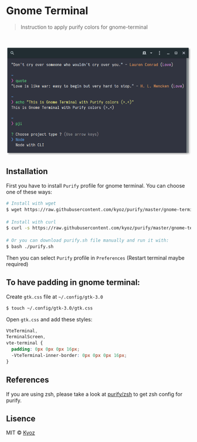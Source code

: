# Gnome Terminal
> Instruction to apply purify colors for gnome-terminal

<br>
<p align="center">
  <img src="../demo/gnome-terminal.png" width="700px">
</p>

## Installation

First you have to install `Purify` profile for gnome terminal. You can choose one of these ways:

```sh
# Install with wget
$ wget https://raw.githubusercontent.com/kyoz/purify/master/gnome-terminal/purify.sh -O - | sh

# Install with curl
$ curl -s https://raw.githubusercontent.com/kyoz/purify/master/gnome-terminal/purify.sh | bash -s

# Or you can download purify.sh file manually and run it with:
$ bash ./purify.sh
```

Then you can select `Purify` profile in `Preferences` (Restart terminal maybe required)

## To have padding in gnome terminal:

Create `gtk.css` file at `~/.config/gtk-3.0`

```sh
$ touch ~/.config/gtk-3.0/gtk.css
```

Open `gtk.css` and add these styles:
```css
VteTerminal,
TerminalScreen,
vte-terminal {
  padding: 0px 0px 0px 16px;
  -VteTerminal-inner-border: 0px 0px 0px 16px;
}
```

## References

If you are using zsh, please take a look at [purify/zsh](https://github.com/kyoz/purify/tree/master/zsh) to get zsh config for purify.

## Lisence
MIT © [Kyoz](mailto:banminkyoz@gmail.com)
